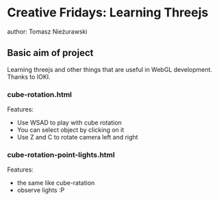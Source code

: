 <h1>Creative Fridays: Learning Threejs</h1>
<p>author: Tomasz Nieżurawski</p>
<h2>Basic aim of project</h2>
<p>Learning threejs and other things that are useful in WebGL development.<br/>
Thanks to IOKI.
</p>
<h3>cube-rotation.html</h3>
<p>Features:</p>
<p>
	<ul>
		<li>Use WSAD to play with cube rotation</li>
		<li>You can select object by clicking on it</li>
		<li>Use Z and C to rotate camera left and right</li>
	</ul>
</p>
<h3>cube-rotation-point-lights.html</h3>
<p>Features:</p>
<p>
	<ul>
		<li>the same like cube-ratation</li>
		<li>observe lights :P</li>
	</ul>
</p>